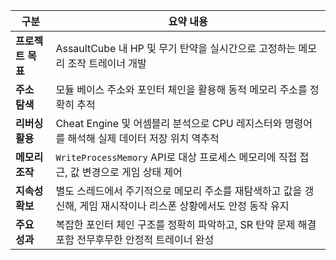 | 구분          | 요약 내용                                                            |
| ----------- | ---------------------------------------------------------------- |
| **프로젝트 목표** | AssaultCube 내 HP 및 무기 탄약을 실시간으로 고정하는 메모리 조작 트레이너 개발              |
| **주소 탐색**   | 모듈 베이스 주소와 포인터 체인을 활용해 동적 메모리 주소를 정확히 추적                         |
| **리버싱 활용**  | Cheat Engine 및 어셈블리 분석으로 CPU 레지스터와 명령어를 해석해 실제 데이터 저장 위치 역추적     |
| **메모리 조작**  | `WriteProcessMemory` API로 대상 프로세스 메모리에 직접 접근, 값 변경으로 게임 상태 제어    |
| **지속성 확보**  | 별도 스레드에서 주기적으로 메모리 주소를 재탐색하고 값을 갱신해, 게임 재시작이나 리스폰 상황에서도 안정 동작 유지 |
| **주요 성과**   | 복잡한 포인터 체인 구조를 정확히 파악하고, SR 탄약 문제 해결 포함 전무후무한 안정적 트레이너 완성        |

